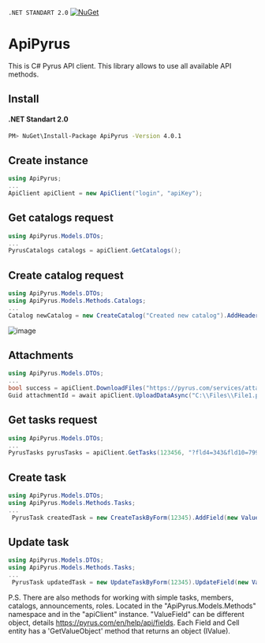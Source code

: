  ```.NET STANDART 2.0```
[![NuGet](https://zakharovopen.ru/imgs/ApiPyrus_net_standart.svg)](https://www.nuget.org/packages/ApiPyrus/4.0.1)
# ApiPyrus
This is C# Pyrus API client. This library allows to use all available API methods.
## Install
#### .NET Standart 2.0
``` bash
PM> NuGet\Install-Package ApiPyrus -Version 4.0.1
```
## Create instance
```C#
using ApiPyrus;
...
ApiClient apiClient = new ApiClient("login", "apiKey");
```
## Get catalogs request
```C#
using ApiPyrus.Models.DTOs;
...
PyrusCatalogs catalogs = apiClient.GetСatalogs();
```
## Create catalog request
```C#
using ApiPyrus.Models.DTOs;
using ApiPyrus.Models.Methods.Catalogs;
...
Catalog newCatalog = new CreateCatalog("Created new catalog").AddHeaders(new List<string>() { "Name", "LastName" }).AddItems(new List<ValuesList>() { new ValuesList() { Values = new List<string>() { "Pavel", "Zakharov" } } }).Send(apiClient);
```
![image](https://user-images.githubusercontent.com/88644943/217810505-cef36e03-332f-46ee-a0c5-c93ecb6aa81c.png)


## Attachments
```C#
using ApiPyrus.Models.DTOs;
...
bool success = apiClient.DownloadFiles("https://pyrus.com/services/attachment?id=12345678", "C:\\Files\\File1.png");
Guid attachmentId = await apiClient.UploadDataAsync("C:\\Files\\File1.png");
```
## Get tasks request
```C#
using ApiPyrus.Models.DTOs;
...
PyrusTasks pyrusTasks = apiClient.GetTasks(123456, "?fld4=343&fld10=79991112233");
```
## Create task
```C#
using ApiPyrus.Models.DTOs;
using ApiPyrus.Models.Methods.Tasks;
...
 PyrusTask createdTask = new CreateTaskByForm(12345).AddField(new ValueField(1, new ValueChoice(5))).AddTasksIds(new List<int> { 1, 2, 3}).Send(apiClient);
```
## Update task
```C#
using ApiPyrus.Models.DTOs;
using ApiPyrus.Models.Methods.Tasks;
...
 PyrusTask updatedTask = new UpdateTaskByForm(12345).UpdateField(new ValueField(5, new ValueChoice(2))).AddText("Text").Send(apiClient);
```

P.S. There are also methods for working with simple tasks, members, catalogs, announcements, roles. Located in the "ApiPyrus.Models.Methods" namespace and in the "apiClient" instance. "ValueField" can be different object, details https://pyrus.com/en/help/api/fields. Each Field and Cell entity has a 'GetValueObject' method that returns an object (IValue). 
